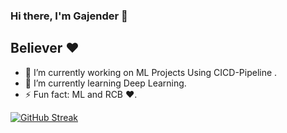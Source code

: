 ### Hi there, I'm Gajender 👋
## Believer ♥

* 🔭 I’m currently working on ML Projects Using CICD-Pipeline .
* 🌱 I’m currently learning Deep Learning.
* ⚡ Fun fact: ML and RCB ♥.
<!-- * [![GitHub Streak](https://streak-stats.demolab.com/?user=gajender0707)](https://git.io/streak-stats) -->
[![GitHub Streak](https://streak-stats.demolab.com?user=gajender0707&theme=dark&date_format=M%20j%5B%2C%20Y%5D)](https://git.io/streak-stats)


<!--
**Gajender0707/Gajender0707** is a ✨ _special_ ✨ repository because its `README.md` (this file) appears on your GitHub profile.

Here are some ideas to get you started:

- 🔭 I’m currently working on ML Projects Using CICD-Pipeline 
- 🌱 I’m currently learning Deep Learning
- 👯 I’m looking to collaborate on ...
- 🤔 I’m looking for help with ...
- 💬 Ask me about ...
- 📫 How to reach me: ...
- 😄 Pronouns: ...
- ⚡ Fun fact: ...
-->
